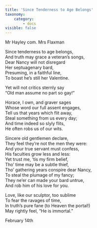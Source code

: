 ```yaml
---
title: 'Since Tenderness to Age Belongs'
taxonomy:
    category:
        - docs
visible: false
---
```


<div class="author">Mr Hayley com. Mrs Flaxman</div>

Since tenderness to age belongs,  
And truth may grace a veteran’s songs,  
Dear Nancy will not disregard  
Her septuagenary bard,  
Presuming, in a faithful line,  
To boast he’s still her Valentine.

Yet will not critics sternly say  
“Old man assume no part so gay!”

Horace, I own, and graver sages  
Whose word our full assent engages,  
Tell us that years which flit away,  
Steal something from us every day;  
And time indeed so slyly flits,  
He often robs us of our wits.

Sincere old gentlemen declare,  
They feel they’re not the men they were:  
And your true servant must confess,  
His faculties grow less and less:  
Yet trust me, ’tis my firm belief,  
Tho’ time may be a subtle thief,  
Tho’ gathering years conspire dear Nancy,  
To steal the plumage of my fancy;  
They ne’er can made your bard untrue,  
And rob him of his love for you.

Love, like our sculptor, too sublime  
To fear the ravages of time,  
In truth’s pure fane (to Heaven the portal!)  
May rightly feel, “He is immortal.”

February 14th